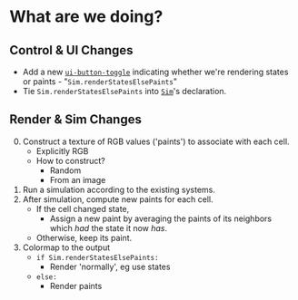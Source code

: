 # What are we doing?
## Control & UI Changes
- Add a new [`ui-button-toggle`](/src/components/UIButtonToggle.vue) indicating whether we're rendering states or paints - "`Sim.renderStatesElsePaints`"
- Tie `Sim.renderStatesElsePaints` into [`Sim`](/src/sim.ts)'s declaration.

## Render & Sim Changes
0. Construct a texture of RGB values ('paints') to associate with each cell.
    - Explicitly RGB
    - How to construct?
        - Random
        - From an image
1. Run a simulation according to the existing systems.
2. After simulation, compute new paints for each cell.
    - If the cell changed state,
        - Assign a new paint by averaging the paints of its neighbors which *had* the state it now *has*.
    - Otherwise, keep its paint.
3. Colormap to the output
    - `if Sim.renderStatesElsePaints:`
        - Render 'normally', eg use states
    - `else:`
        - Render paints